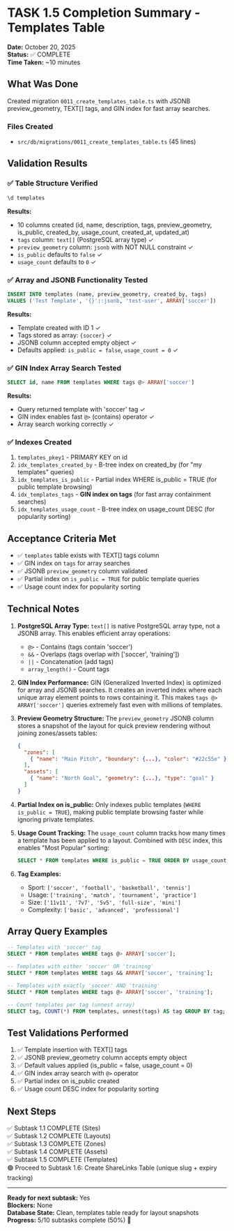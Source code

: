 # TASK 1.5 Completion Summary - Templates Table

**Date:** October 20, 2025  
**Status:** ✅ COMPLETE  
**Time Taken:** ~10 minutes

## What Was Done

Created migration `0011_create_templates_table.ts` with JSONB preview_geometry, TEXT[] tags, and GIN index for fast array searches.

### Files Created
- `src/db/migrations/0011_create_templates_table.ts` (45 lines)

## Validation Results

### ✅ Table Structure Verified
```sql
\d templates
```
**Results:**
- 10 columns created (id, name, description, tags, preview_geometry, is_public, created_by, usage_count, created_at, updated_at)
- `tags` column: `text[]` (PostgreSQL array type) ✓
- `preview_geometry` column: `jsonb` with NOT NULL constraint ✓
- `is_public` defaults to `false` ✓
- `usage_count` defaults to `0` ✓

### ✅ Array and JSONB Functionality Tested
```sql
INSERT INTO templates (name, preview_geometry, created_by, tags) 
VALUES ('Test Template', '{}'::jsonb, 'test-user', ARRAY['soccer'])
```
**Results:**
- Template created with ID 1 ✓
- Tags stored as array: `{soccer}` ✓
- JSONB column accepted empty object ✓
- Defaults applied: `is_public = false`, `usage_count = 0` ✓

### ✅ GIN Index Array Search Tested
```sql
SELECT id, name FROM templates WHERE tags @> ARRAY['soccer']
```
**Results:**
- Query returned template with 'soccer' tag ✓
- GIN index enables fast `@>` (contains) operator ✓
- Array search working correctly ✓

### ✅ Indexes Created
1. `templates_pkey1` - PRIMARY KEY on id
2. `idx_templates_created_by` - B-tree index on created_by (for "my templates" queries)
3. `idx_templates_is_public` - Partial index WHERE is_public = TRUE (for public template browsing)
4. `idx_templates_tags` - **GIN index on tags** (for fast array containment searches)
5. `idx_templates_usage_count` - B-tree index on usage_count DESC (for popularity sorting)

## Acceptance Criteria Met

- ✅ `templates` table exists with TEXT[] tags column
- ✅ GIN index on `tags` for array searches
- ✅ JSONB `preview_geometry` column validated
- ✅ Partial index on `is_public = TRUE` for public template queries
- ✅ Usage count index for popularity sorting

## Technical Notes

1. **PostgreSQL Array Type:** `text[]` is native PostgreSQL array type, not a JSONB array. This enables efficient array operations:
   - `@>` - Contains (tags contain 'soccer')
   - `&&` - Overlaps (tags overlap with ['soccer', 'training'])
   - `||` - Concatenation (add tags)
   - `array_length()` - Count tags

2. **GIN Index Performance:** GIN (Generalized Inverted Index) is optimized for array and JSONB searches. It creates an inverted index where each unique array element points to rows containing it. This makes `tags @> ARRAY['soccer']` queries extremely fast even with millions of templates.

3. **Preview Geometry Structure:** The `preview_geometry` JSONB column stores a snapshot of the layout for quick preview rendering without joining zones/assets tables:
   ```json
   {
     "zones": [
       { "name": "Main Pitch", "boundary": {...}, "color": "#22c55e" }
     ],
     "assets": [
       { "name": "North Goal", "geometry": {...}, "type": "goal" }
     ]
   }
   ```

4. **Partial Index on is_public:** Only indexes public templates (`WHERE is_public = TRUE`), making public template browsing faster while ignoring private templates.

5. **Usage Count Tracking:** The `usage_count` column tracks how many times a template has been applied to a layout. Combined with `DESC` index, this enables "Most Popular" sorting:
   ```sql
   SELECT * FROM templates WHERE is_public = TRUE ORDER BY usage_count DESC LIMIT 10
   ```

6. **Tag Examples:**
   - Sport: `['soccer', 'football', 'basketball', 'tennis']`
   - Usage: `['training', 'match', 'tournament', 'practice']`
   - Size: `['11v11', '7v7', '5v5', 'full-size', 'mini']`
   - Complexity: `['basic', 'advanced', 'professional']`

## Array Query Examples

```sql
-- Templates with 'soccer' tag
SELECT * FROM templates WHERE tags @> ARRAY['soccer'];

-- Templates with either 'soccer' OR 'training'
SELECT * FROM templates WHERE tags && ARRAY['soccer', 'training'];

-- Templates with exactly 'soccer' AND 'training'
SELECT * FROM templates WHERE tags @> ARRAY['soccer', 'training'];

-- Count templates per tag (unnest array)
SELECT tag, COUNT(*) FROM templates, unnest(tags) AS tag GROUP BY tag;
```

## Test Validations Performed

1. ✅ Template insertion with TEXT[] tags
2. ✅ JSONB preview_geometry column accepts empty object
3. ✅ Default values applied (is_public = false, usage_count = 0)
4. ✅ GIN index array search with `@>` operator
5. ✅ Partial index on is_public created
6. ✅ Usage count DESC index for popularity sorting

## Next Steps

✅ Subtask 1.1 COMPLETE (Sites)  
✅ Subtask 1.2 COMPLETE (Layouts)  
✅ Subtask 1.3 COMPLETE (Zones)  
✅ Subtask 1.4 COMPLETE (Assets)  
✅ Subtask 1.5 COMPLETE (Templates)  
🟢 Proceed to Subtask 1.6: Create ShareLinks Table (unique slug + expiry tracking)

---

**Ready for next subtask:** Yes  
**Blockers:** None  
**Database State:** Clean, templates table ready for layout snapshots  
**Progress:** 5/10 subtasks complete (50%) 🎉
